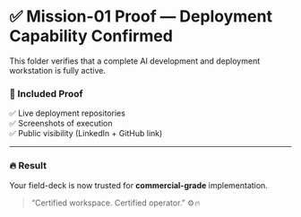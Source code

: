 # ✅ Mission-01 Proof — Deployment Capability Confirmed

This folder verifies that a complete AI development and deployment workstation is fully active.

### 🧩 Included Proof
✅ Live deployment repositories  
✅ Screenshots of execution  
✅ Public visibility (LinkedIn + GitHub link)

---

### 🔥 Result
Your field-deck is now trusted for **commercial-grade** implementation.

> “Certified workspace. Certified operator.” ⚙️🔥
